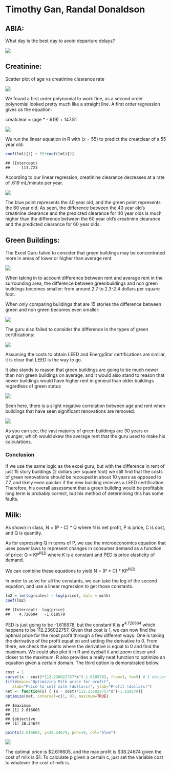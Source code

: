 Timothy Gan, Randal Donaldson
================

## ABIA:

What day is the best day to avoid departure delays?

![](Exercise1_files/figure-gfm/ABIA-1.png)<!-- -->

## Creatinine:

Scatter plot of age vs creatinine clearance rate

![](Exercise1_files/figure-gfm/creatinine1-1.png)<!-- -->

We found a first order polynomial to work fine, as a second order
polynomial looked pretty much like a straight line. A first order
regression gives us the equation:

creatclear = (age \* -.619) + 147.81

![](Exercise1_files/figure-gfm/creatinine2-1.png)<!-- -->

We run the linear equation in R with \(x = 55\) to predict the
creatclear of a 55 year old:

``` r
coef(lm1)[1] + 55*coef(lm1)[2]
```

    ## (Intercept) 
    ##     113.723

According to our linear regression, creatinine clearance decreases at a
rate of .619 mL/minute per year.

![](Exercise1_files/figure-gfm/creatinine4-1.png)<!-- -->

The blue point represents the 40 year old, and the green point
represents the 60 year old. As seen, the difference between the 40 year
old’s creatinine clearance and the predicted clearance for 40 year olds
is much higher than the difference between the 60 year old’s creatinine
clearance and the predicted clearance for 60 year olds.

## Green Buildings:

The Excel Guru failed to consider that green buildings may be
concentrated more in areas of lower or higher than average rent.

![](Exercise1_files/figure-gfm/diff-1.png)<!-- -->

When taking in to account difference between rent and average rent in
the surrounding area, the difference between greenbuildings and non
green buildings becomes smaller: from around 2.7 to 2.3-2.4 dollars per
square foot.

When only comparing buildings that are 15 stories the difference between
green and non green becomes even smaller:

![](Exercise1_files/figure-gfm/diff_15_story-1.png)<!-- -->

The guru also failed to consider the difference in the types of green
certifications:

![](Exercise1_files/figure-gfm/type_comparison-1.png)<!-- -->

Assuming the costs to obtain LEED and EnergyStar certifications are
similar, it is clear that LEED is the way to go.

It also stands to reason that green buildings are going to be much newer
than non green buildings on average, and it would also stand to reason
that newer buildings would have higher rent in general than older
buildings regardless of green status

![](Exercise1_files/figure-gfm/age_rent-1.png)<!-- -->

Seen here, there is a slight negative correlation between age and rent
when buildings that have seen significant renovations are removed.

![](Exercise1_files/figure-gfm/age_green-1.png)<!-- -->

As you can see, the vast majority of green buildings are 30 years or
younger, which would skew the average rent that the guru used to make
his calculations.

### Conclusion

If we use the same logic as the excel guru, but with the difference in
rent of just 15 story buildings (2 dollars per square foot) we still
find that the costs of green renovations should be recouped in about 10
years as opposed to 7.7, and likely even quicker if the new building
receives a LEED certification. Therefore, his overall assessment that a
green building would be profitable long term is probably correct, but
his method of determining this has some faults.

## Milk:

As shown in class, N = (P - C) \* Q where N is net profit, P is price, C
is cost, and Q is quantity.

As for expressing Q in terms of P, we use the microeconomics equation
that uses power laws to represent changes in consumer demand as a
function of price: Q = KP<sup>PED</sup> where K is a constant and PED is
price elasticity of demand.

We can combine these equations to yield N = (P \* C) \* KP<sup>PED</sup>

In order to solve for all the constants, we can take the log of the
second equation, and use a linear regression to get those constants.

``` r
lm2 = lm(log(sales) ~ log(price), data = milk)
coef(lm2)
```

    ## (Intercept)  log(price) 
    ##    4.720604   -1.618578

PED is just going to be -1.618578, but the constant K is
***e***<sup>4.720604</sup> which happens to be 112.236022757. Given that
cost is 1, we can now find the optimal price for the most profit through
a few different ways. One is taking the derivative of the profit
equation and setting the derivative to 0. From there, we check the
points where the derivative is equal to 0 and find the maximum. We could
also plot it in R and eyeball it and zoom closer and closer to the
maximum. R also provides a really neat function to optimize an equation
given a certain domain. The third option is demonstrated below.

``` r
cost = 1
curve((x - cost)*112.236022757*x^(-1.618578), from=1, to=9) # 1 dollar to 9 dollars
title(main="Optimizing Milk price for profit", 
   xlab="Price to sell milk (dollars)", ylab="Profit (dollars)")
net <- function(x) { (x - cost)*112.236022757*x^(-1.618578)}
optimize(net, interval=c(1, 9), maximum=TRUE)
```

    ## $maximum
    ## [1] 2.616605
    ## 
    ## $objective
    ## [1] 38.24674

``` r
points(2.616605, y=38.24674, pch=19, col="blue")
```

![](Exercise1_files/figure-gfm/milk2-1.png)<!-- -->

The optimal price is $2.616605, and the max profit is $38.24674 given
the cost of milk is $1. To calculate p given a certain c, just set the
variable cost to whatever the cost of milk is.
